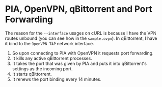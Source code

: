 # PIA, OpenVPN, qBittorrent and Port Forwarding

The reason for the `--interface` usages on cURL is because I have the VPN routes unbound (you can see how in the `sample.ovpn`). In qBittorrent, I have it bind to the `OpenVPN TAP` network interface.

1. So upon connecting to PIA with OpenVPN it requests port forwarding.
2. It kills any active qBittorrent processes.
3. It takes the port that was given by PIA and puts it into qBittorrent's settings as the incoming port.
4. It starts qBittorrent.
5. It renews the port binding every 14 minutes.